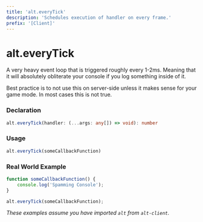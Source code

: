 ```yaml
---
title: 'alt.everyTick'
description: 'Schedules execution of handler on every frame.'
prefix: '[Client]'
---
```


# alt.everyTick

A very heavy event loop that is triggered roughly every 1-2ms. Meaning that it will absolutely obliterate your console if you log something inside of it.

Best practice is to not use this on server-side unless it makes sense for your game mode. In most cases this is not true.

### Declaration

```typescript
alt.everyTick(handler: (...args: any[]) => void): number
```

### Usage

```js
alt.everyTick(someCallbackFunction)
```

### Real World Example

```js
function someCallbackFunction() {
    console.log('Spamming Console');
}

alt.everyTick(someCallbackFunction);
```

_These examples assume you have imported `alt` from `alt-client`._